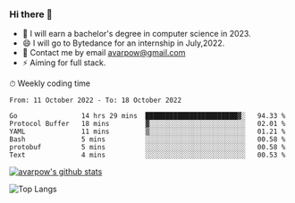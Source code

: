 ### Hi there 👋
<!--I have been a GitHub member for [![Years Badge](https://badges.pufler.dev/years/avarpow)](https://badges.pufler.dev)-->
- 🌱 I will earn a bachelor's degree in computer science in 2023.
- 😄 I will go to Bytedance for an internship in July,2022.
- 💬 Contact me by email avarpow@gmail.com
- ⚡ Aiming for full stack.

<!--💻 Coding Activity Logging

[![Commits Badge](https://badges.pufler.dev/commits/weekly/avarpow)](https://badges.pufler.dev)-->

⏱ Weekly coding time
<!--START_SECTION:waka-->

```text
From: 11 October 2022 - To: 18 October 2022

Go                14 hrs 29 mins  ███████████████████████▓░   94.33 %
Protocol Buffer   18 mins         ▓░░░░░░░░░░░░░░░░░░░░░░░░   02.01 %
YAML              11 mins         ▒░░░░░░░░░░░░░░░░░░░░░░░░   01.21 %
Bash              5 mins          ░░░░░░░░░░░░░░░░░░░░░░░░░   00.58 %
protobuf          5 mins          ░░░░░░░░░░░░░░░░░░░░░░░░░   00.58 %
Text              4 mins          ░░░░░░░░░░░░░░░░░░░░░░░░░   00.53 %
```

<!--END_SECTION:waka-->

[![avarpow's github stats](https://github-readme-stats.vercel.app/api?username=avarpow&count_private=true&show_icons=true&hide=issues&hide_border=true)](https://github.com/anuraghazra/github-readme-stats)

![Top Langs](https://github-readme-stats.vercel.app/api/top-langs/?username=avarpow&layout=compact&hide_border=true) 
<!--[![avarpow's wakatime stats](https://github-readme-stats.vercel.app/api/wakatime?username=avarpow)](https://github.com/anuraghazra/github-readme-stats)-->
